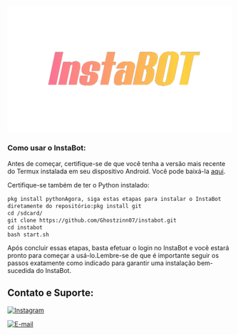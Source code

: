 ![Instabot](images/instabot.png)

### Como usar o InstaBot:

Antes de começar, certifique-se de que você tenha a versão mais recente do Termux instalada em seu dispositivo Android. Você pode baixá-la [aqui](https://github.com/termux/termux-app).

Certifique-se também de ter o Python instalado:

```shell
pkg install pythonAgora, siga estas etapas para instalar o InstaBot diretamente do repositório:pkg install git
cd /sdcard/
git clone https://github.com/Ghostzinn07/instabot.git
cd instabot
bash start.sh
```

Após concluir essas etapas, basta efetuar o login no InstaBot e você estará pronto para começar a usá-lo.Lembre-se de que é importante seguir os passos exatamente como indicado para garantir uma instalação bem-sucedida do InstaBot.


## Contato e Suporte:

[![Instagram](https://static.vecteezy.com/system/resources/previews/020/009/601/original/email-and-mail-icon-black-free-png.png)](https://instagram.com/ghostzinn07)

[![E-mail](https://upload.wikimedia.org/wikipedia/commons/thumb/a/a5/Instagram_icon.png/1200px-Instagram_icon.png)](mailto:ghostzinn07@hotmail.com)